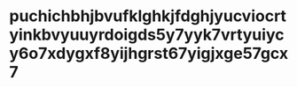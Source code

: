 # puchichbhjbvufklghkjfdghjyucviocrtyinkbvyuuyrdoigds5y7yyk7vrtyuiycy6o7xdygxf8yijhgrst67yigjxge57gcx7